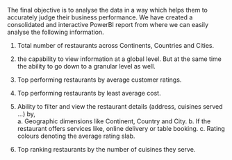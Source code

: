 The final objective is to analyse the data in a way which 
helps them to accurately judge their business performance.
We have created a consolidated 
and interactive PowerBI report from where we can easily analyse the following information. 
1) Total number of restaurants across Continents, Countries and Cities. 
 
2)  the capability to view information at a global level. But at the same time the 
ability to go down to a granular level as well. 
 
3) Top performing restaurants by average customer ratings. 
 
4) Top performing restaurants by least average cost. 
 
5) Ability to filter and view the restaurant details (address, cuisines served …) by,  
a. Geographic dimensions like Continent, Country and City. 
b. If the restaurant offers services like, online delivery or table booking. 
c. Rating colours denoting the average rating slab. 
 
6) Top ranking restaurants by the number of cuisines they serve. 
